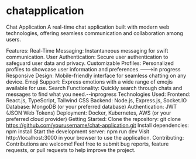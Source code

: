 # chatapplication

Chat Application
A real-time chat application built with modern web technologies, offering seamless communication and collaboration among users.

Features:
Real-Time Messaging: Instantaneous messaging for swift communication.
User Authentication: Secure user authentication to safeguard user data and privacy.
Customizable Profiles: Personalized profiles to showcase user information and preferences.--->in progress
Responsive Design: Mobile-friendly interface for seamless chatting on any device.
Emoji Support: Express emotions with a wide range of emojis available for use.
Search Functionality: Quickly search through chats and messages to find what you need.--inprogress
Technologies Used:
Frontend: React.js, TypeScript, Tailwind CSS
Backend: Node.js, Express.js, Socket.IO
Database: MongoDB (or your preferred database)
Authentication: JWT (JSON Web Tokens)
Deployment: Docker, Kubernetes, AWS (or your preferred cloud provider)
Getting Started:
Clone the repository: git clone https://github.com/yourusername/chat-application.git
Install dependencies: npm install
Start the development server: npm run dev
Visit http://localhost:3000 in your browser to use the application.
Contributing:
Contributions are welcome! Feel free to submit bug reports, feature requests, or pull requests to help improve the project.
